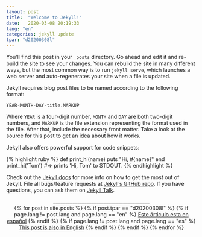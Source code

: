 ```yaml
---
layout: post
title:  "Welcome to Jekyll!"
date:   2020-03-08 20:19:33 
lang: "en"
categories: jekyll update
tpar: "d20200308l"
---
```



You’ll find this post in your `_posts` directory. Go ahead and edit it and re-build the site to see your changes. You can rebuild the site in many different ways, but the most common way is to run `jekyll serve`, which launches a web server and auto-regenerates your site when a file is updated.

Jekyll requires blog post files to be named according to the following format:

`YEAR-MONTH-DAY-title.MARKUP`

Where `YEAR` is a four-digit number, `MONTH` and `DAY` are both two-digit numbers, and `MARKUP` is the file extension representing the format used in the file. After that, include the necessary front matter. Take a look at the source for this post to get an idea about how it works.

Jekyll also offers powerful support for code snippets:

{% highlight ruby %}
def print_hi(name)
  puts "Hi, #{name}"
end
print_hi('Tom')
#=> prints 'Hi, Tom' to STDOUT.
{% endhighlight %}

Check out the [Jekyll docs][jekyll-docs] for more info on how to get the most out of Jekyll. File all bugs/feature requests at [Jekyll’s GitHub repo][jekyll-gh]. If you have questions, you can ask them on [Jekyll Talk][jekyll-talk].

[jekyll-docs]: https://jekyllrb.com/docs/home
[jekyll-gh]:   https://github.com/jekyll/jekyll
[jekyll-talk]: https://talk.jekyllrb.com/

<div align="center">________________________________________</div>
<div class="lang" align="center">
    {% for post in site.posts %}
        {% if post.tpar == "d20200308l" %}
            {% if page.lang != post.lang and page.lang == "en" %}
                <a class="{{ post.lang }}" href="{{ post.url }}">Este árticulo esta en español</a>
            {% endif %}
            {% if page.lang != post.lang and page.lang == "es" %}
                <a class="{{ post.lang }}" href="{{ post.url }}">This post is also in English</a>
            {% endif %}
        {% endif %}
    {% endfor %}
</div>
